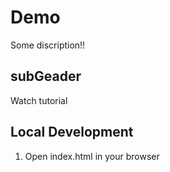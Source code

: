 # Demo

Some discription!!

## subGeader
Watch tutorial

## Local Development
1. Open index.html in your browser
